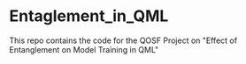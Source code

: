# Entaglement_in_QML
This repo contains the code for the QOSF Project on "Effect of Entanglement on Model Training in QML"
